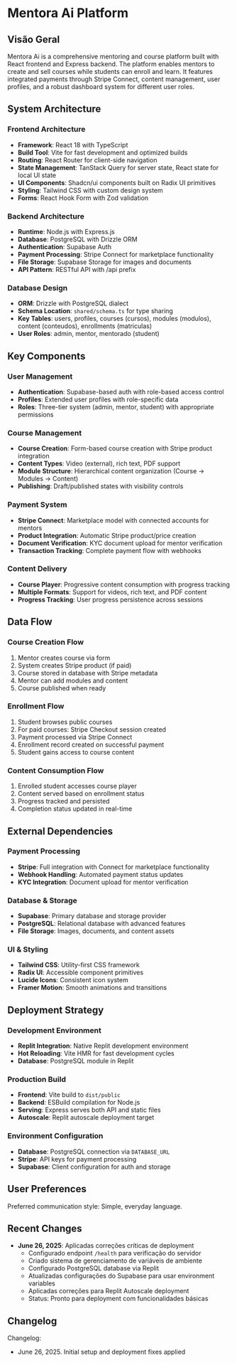 # Mentora Ai Platform

## Visão Geral

Mentora Ai is a comprehensive mentoring and course platform built with React frontend and Express backend. The platform enables mentors to create and sell courses while students can enroll and learn. It features integrated payments through Stripe Connect, content management, user profiles, and a robust dashboard system for different user roles.

## System Architecture

### Frontend Architecture
- **Framework**: React 18 with TypeScript
- **Build Tool**: Vite for fast development and optimized builds
- **Routing**: React Router for client-side navigation
- **State Management**: TanStack Query for server state, React state for local UI state
- **UI Components**: Shadcn/ui components built on Radix UI primitives
- **Styling**: Tailwind CSS with custom design system
- **Forms**: React Hook Form with Zod validation

### Backend Architecture
- **Runtime**: Node.js with Express.js
- **Database**: PostgreSQL with Drizzle ORM
- **Authentication**: Supabase Auth
- **Payment Processing**: Stripe Connect for marketplace functionality
- **File Storage**: Supabase Storage for images and documents
- **API Pattern**: RESTful API with /api prefix

### Database Design
- **ORM**: Drizzle with PostgreSQL dialect
- **Schema Location**: `shared/schema.ts` for type sharing
- **Key Tables**: users, profiles, courses (cursos), modules (modulos), content (conteudos), enrollments (matriculas)
- **User Roles**: admin, mentor, mentorado (student)

## Key Components

### User Management
- **Authentication**: Supabase-based auth with role-based access control
- **Profiles**: Extended user profiles with role-specific data
- **Roles**: Three-tier system (admin, mentor, student) with appropriate permissions

### Course Management
- **Course Creation**: Form-based course creation with Stripe product integration
- **Content Types**: Video (external), rich text, PDF support
- **Module Structure**: Hierarchical content organization (Course -> Modules -> Content)
- **Publishing**: Draft/published states with visibility controls

### Payment System
- **Stripe Connect**: Marketplace model with connected accounts for mentors
- **Product Integration**: Automatic Stripe product/price creation
- **Document Verification**: KYC document upload for mentor verification
- **Transaction Tracking**: Complete payment flow with webhooks

### Content Delivery
- **Course Player**: Progressive content consumption with progress tracking
- **Multiple Formats**: Support for videos, rich text, and PDF content
- **Progress Tracking**: User progress persistence across sessions

## Data Flow

### Course Creation Flow
1. Mentor creates course via form
2. System creates Stripe product (if paid)
3. Course stored in database with Stripe metadata
4. Mentor can add modules and content
5. Course published when ready

### Enrollment Flow
1. Student browses public courses
2. For paid courses: Stripe Checkout session created
3. Payment processed via Stripe Connect
4. Enrollment record created on successful payment
5. Student gains access to course content

### Content Consumption Flow
1. Enrolled student accesses course player
2. Content served based on enrollment status
3. Progress tracked and persisted
4. Completion status updated in real-time

## External Dependencies

### Payment Processing
- **Stripe**: Full integration with Connect for marketplace functionality
- **Webhook Handling**: Automated payment status updates
- **KYC Integration**: Document upload for mentor verification

### Database & Storage
- **Supabase**: Primary database and storage provider
- **PostgreSQL**: Relational database with advanced features
- **File Storage**: Images, documents, and content assets

### UI & Styling
- **Tailwind CSS**: Utility-first CSS framework
- **Radix UI**: Accessible component primitives
- **Lucide Icons**: Consistent icon system
- **Framer Motion**: Smooth animations and transitions

## Deployment Strategy

### Development Environment
- **Replit Integration**: Native Replit development environment
- **Hot Reloading**: Vite HMR for fast development cycles
- **Database**: PostgreSQL module in Replit

### Production Build
- **Frontend**: Vite build to `dist/public`
- **Backend**: ESBuild compilation for Node.js
- **Serving**: Express serves both API and static files
- **Autoscale**: Replit autoscale deployment target

### Environment Configuration
- **Database**: PostgreSQL connection via `DATABASE_URL`
- **Stripe**: API keys for payment processing
- **Supabase**: Client configuration for auth and storage

## User Preferences

Preferred communication style: Simple, everyday language.

## Recent Changes

- **June 26, 2025**: Aplicadas correções críticas de deployment
  - Configurado endpoint `/health` para verificação do servidor
  - Criado sistema de gerenciamento de variáveis de ambiente
  - Configurado PostgreSQL database via Replit
  - Atualizadas configurações do Supabase para usar environment variables
  - Aplicadas correções para Replit Autoscale deployment
  - Status: Pronto para deployment com funcionalidades básicas

## Changelog

Changelog:
- June 26, 2025. Initial setup and deployment fixes applied
